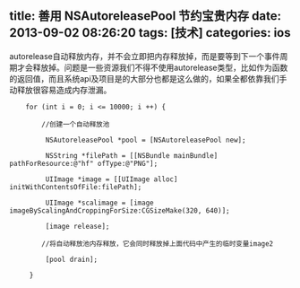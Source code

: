 title: 善用 NSAutoreleasePool 节约宝贵内存
date: 2013-09-02 08:26:20
tags: [技术]
categories: ios
---
autorelease自动释放内存，并不会立即把内存释放掉，而是要等到下一个事件周期才会释放掉。问题是一些资源我们不得不使用autorelease类型，比如作为函数的返回值，而且系统api及项目是的大部分也都是这么做的，如果全都依靠我们手动释放很容易造成内存泄漏。
<!-- more -->

	 	for (int i = 0; i <= 10000; i ++) {
	  
	        //创建一个自动释放池
	  
	         NSAutoreleasePool *pool = [NSAutoreleasePool new];
	  
	         NSString *filePath = [[NSBundle mainBundle] pathForResource:@"hf" ofType:@"PNG"];
	  
	         UIImage *image = [[UIImage alloc] initWithContentsOfFile:filePath];
	  
	         UIImage *scalimage = [image imageByScalingAndCroppingForSize:CGSizeMake(320, 640)];
	  
	         [image release];
	  
	        //将自动释放池内存释放，它会同时释放掉上面代码中产生的临时变量image2
	  
	         [pool drain];
	  
	     }
